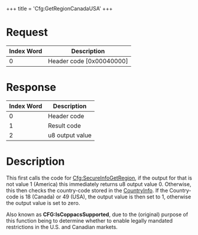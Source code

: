 +++
title = 'Cfg:GetRegionCanadaUSA'
+++

# Request

| Index Word | Description                |
|------------|----------------------------|
| 0          | Header code \[0x00040000\] |

# Response

| Index Word | Description     |
|------------|-----------------|
| 0          | Header code     |
| 1          | Result code     |
| 2          | u8 output value |

# Description

This first calls the code for
[Cfg:SecureInfoGetRegion](Cfg:SecureInfoGetRegion "wikilink"), if the
output for that is not value 1 (America) this immediately returns u8
output value 0. Otherwise, this then checks the country-code stored in
the [CountryInfo](Config_Savegame "wikilink"). If the Country-code is 18
(Canada) or 49 (USA), the output value is then set to 1, otherwise the
output value is set to zero.

Also known as **CFG:IsCoppacsSupported**, due to the (original) purpose
of this function being to determine whether to enable legally mandated
restrictions in the U.S. and Canadian markets.
